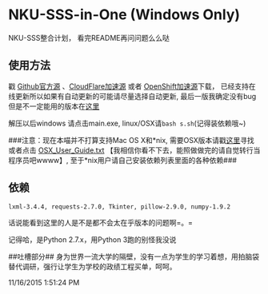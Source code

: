 # NKU-SSS-in-One (Windows Only)
NKU-SSS整合计划， 看完README再问问题么么哒

## 使用方法 ##
戳 [Github官方源](https://nodeload.github.com/NKUCodingCat/NKU-SSS-in-One/legacy.zip/master) 、[CloudFlare加速源](http://rhc-py-ser-1.nkucodingcat.com/data/zip/NKU-SSS-in-One-NKUCodingCat.zip) 或者 [OpenShift加速源](https://python-nkusss.rhcloud.com/data/zip/NKU-SSS-in-One-NKUCodingCat.zip)下载， 已经支持在线更新所以如果有自动更新的可能请尽量选择自动更新, 最后一版我确定没有bug但是不一定能用的版本在[这里](https://github.com/NKUCodingCat/NKU-SSS-in-One/releases/latest)

解压以后windows 请点击main.exe, linux/OSX请`bash s.sh`(记得装依赖哦~)


###注意：现在本喵并不打算支持Mac OS X和\*nix, 需要OSX版本请戳[这里](https://github.com/Neon4o4/NKU-SSS-in-One)寻找或者点击 [OSX_User_Guide.txt](https://github.com/NKUCodingCat/NKU-SSS-in-One/blob/master/OSX_User_Guide.txt) 【我相信你看不下去，能照做做完的请自觉转行当程序员吧wwww】, 至于\*nix用户请自己安装依赖列表里面的各种依赖###

## 依赖 ##
`lxml-3.4.4, requests-2.7.0, Tkinter, pillow-2.9.0, numpy-1.9.2`

话说能看到这里的人是不是都不会太在乎版本的问题啊=。=

记得哈，是Python 2.7.x，用Python 3跑的别怪我没说

##吐槽部分##
身为世界一流大学的隔壁，没有一点为学生的学习着想，用拍脑袋替代调研，强行让学生为学校的政绩工程买单，呵呵。

11/16/2015 1:51:24 PM 
